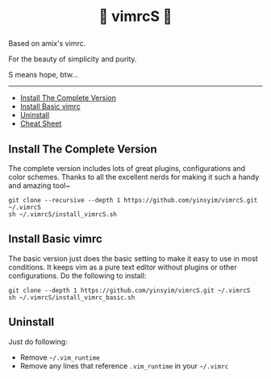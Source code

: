 # <p align="center"> :dolphin: vimrcS :whale2: </p>
  
Based on amix's vimrc.

For the beauty of simplicity and purity.

S means hope, btw...

-----


* [Install The Complete Version](#install-the-complete-version)
* [Install Basic vimrc](#install-basic-vimrc)
* [Uninstall](#uninstall)
* [Cheat Sheet](./cheat_sheet/)


## Install The Complete Version
The complete version includes lots of great plugins, configurations and color schemes. Thanks to all the excellent nerds for making it such a handy and amazing tool~ 

	git clone --recursive --depth 1 https://github.com/yinsyim/vimrcS.git ~/.vimrcS
	sh ~/.vimrcS/install_vimrcS.sh


## Install Basic vimrc
The basic version just does the basic setting to make it easy to use in most conditions. It keeps vim as a pure text editor without plugins or other configurations. Do the following to install:
    
    git clone --depth 1 https://github.com/yinsyim/vimrcS.git ~/.vimrcS
	sh ~/.vimrcS/install_vimrc_basic.sh


## Uninstall

Just do following:
* Remove `~/.vim_runtime`
* Remove any lines that reference `.vim_runtime` in your `~/.vimrc`
